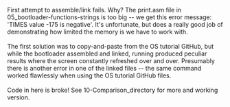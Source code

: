 First attempt to assemble/link fails. Why? The print.asm file in 05_bootloader-functions-strings is too big -- we get this error message: 'TIMES value -175 is negative'. It's unfortunate, but does a really good job of demonstrating how limited the memory is we have to work with.
<br><br>
The first solution was to copy-and-paste from the OS tutorial GitHub, but while the bootloader assembled and linked, running produced peculiar results where the screen constantly refreshed over and over. Presumably there is another error in one of the linked files -- the same command worked flawlessly when using the OS tutorial GitHub files.
<br><br>
Code in here is broke! See 10-Comparison_directory for more and working version.
